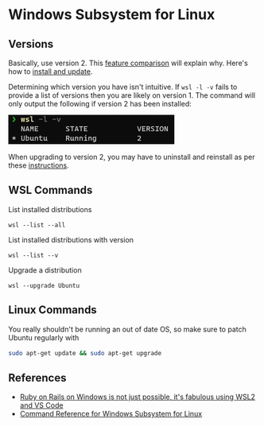 # Windows Subsystem for Linux

## Versions

Basically, use version 2.  This [feature comparison](https://docs.microsoft.com/en-us/windows/wsl/compare-versions) will explain why.  Here's how to [install and update](https://docs.microsoft.com/en-us/windows/wsl/install-win10).

Determining which version you have isn't intuitive.  If `wsl -l -v` fails to provide a list of versions then you are likely on version 1.  The command will only output the following if version 2 has been installed:

![wsl_list_versions](.\images\wsl_list_versions.png)

When upgrading to version 2, you may have to uninstall and reinstall as per these [instructions](https://www.digitalocean.com/community/posts/trying-the-new-wsl-2-its-fast-windows-subsystem-for-linux).

## WSL Commands

List installed distributions

```shell
wsl --list --all
```

List installed distributions with version

```shell
wsl --list --v
```

Upgrade a distribution

```shell
wsl --upgrade Ubuntu
```

## Linux Commands

You really shouldn't be running an out of date OS, so make sure to patch Ubuntu regularly with

```bash
sudo apt-get update && sudo apt-get upgrade
```




## References

- [Ruby on Rails on Windows is not just possible, it's fabulous using WSL2 and VS Code](https://www.hanselman.com/blog/ruby-on-rails-on-windows-is-not-just-possible-its-fabulous-using-wsl2-and-vs-code)
- [Command Reference for Windows Subsystem for Linux](https://docs.microsoft.com/en-us/windows/wsl/reference)